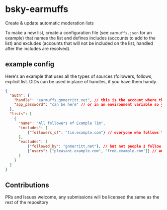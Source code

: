 # bsky-earmuffs

Create & update automatic moderation lists

To make a new list, create a configuration file (see `earmuffs.json` for an example) that names the list and defines includes (accounts to add to the list) and excludes (accounts that will not be included on the list, handled after the includes are resolved).

## example config

Here's an example that uses all the types of sources (followers, follows, explicit list. DIDs can be used in place of handles, if you have them handy.

```json
{
  "auth": {
    "handle": "earmuffs.gnmerritt.net", // this is the account where the list will live
    "app_password": "can be here" // or in an environment variable so you don't leak it
  },
  "lists": [
    {
      "name": "All followers of Example Tim",
      "includes": [
          {"followers_of": "tim.example.com"} // everyone who follows Tim
      ],
      "excludes": [
          {"followed_by": "gnmerritt.net"}, // but not people I follow explicitly
          {"users": ["pleasant.example.com", "fred.example.com"]} // and not these users either
      ]
    }
  ]
}
```

## Contributions

PRs and Issues welcome, any submissions will be licensed the same as the rest of the repository
